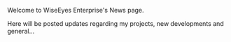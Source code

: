 <html><body><p>Welcome to WiseEyes Enterprise's News page.

Here will be posted updates regarding my projects, new developments and general...</p></body></html>